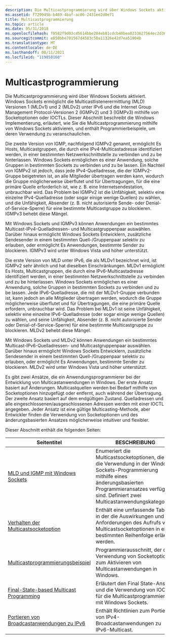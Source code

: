 ```yaml
---
description: Die Multicastprogrammierung wird über Windows Sockets aktiviert.
ms.assetid: f729945b-b469-4baf-ac06-2431ee2d0e71
title: Multicastprogrammierung
ms.topic: article
ms.date: 05/31/2018
ms.openlocfilehash: f0582f9d03cd5614bbe284eb81cdcb40bea8233627564ec2d3603de11fb663e4
ms.sourcegitcommit: e858bbe701567d4583c50a11326e42d7ea51804b
ms.translationtype: MT
ms.contentlocale: de-DE
ms.lasthandoff: 08/11/2021
ms.locfileid: "119858160"
---
```

# <a name="multicast-programming"></a>Multicastprogrammierung

Die Multicastprogrammierung wird über Windows Sockets aktiviert. Windows Sockets ermöglicht die Multicastlistenerermittlung (MLD) Versionen 1 (MLDv1) und 2 (MLDv2) unter IPv6 und die Internet Group Management Protocol-Versionen 2 (IGMPv2) und 3 (IGMPv3) mithilfe von Socketoptionen oder IOCTLs. Dieser Abschnitt beschreibt die Windows Implementierung, erläutert, wie Sie die Multicastprogrammierung mithilfe von Windows Sockets aktivieren, und enthält Programmierbeispiele, um deren Verwendung zu veranschaulichen.

Die zweite Version von IGMP, nachfolgend IGMPv2 genannt, ermöglicht Es Hosts, Multicastgruppen, die durch eine IPv4-Multicastadresse identifiziert werden, in einer bestimmten Netzwerkschnittstelle zu verbinden und zu be hinterlassen. Windows Sockets ermöglichen es einer Anwendung, solche Gruppen in bestimmten Sockets zu verbinden und zu be lassen. Ein Nachteil von IGMPv2 ist jedoch, dass jede IPv4-Quelladresse, die der IGMPv2-Gruppe beigetreten ist, an alle Mitglieder übertragen werden kann, wodurch die Gruppe möglicherweise überflutet und für Übertragungen, für die eine primäre Quelle erforderlich ist, wie z. B. eine Internetsendestation, unbrauchbar wird. Das Problem bei IGMPv2 ist die Unfähigkeit, selektiv eine einzelne IPv4-Quelladresse (oder sogar einige wenige Quellen) zu wählen, und die Unfähigkeit, Absender (z. B. nicht autorisierte Sende- oder Denial-of-Service-Sperre) für eine bestimmte Multicastgruppe zu blockieren. IGMPv3 behebt diese Mängel.

Mit Windows Sockets und IGMPv3 können Anwendungen ein bestimmtes Multicast-IPv4-Quelladressen- und Multicastgruppenpaar auswählen. Darüber hinaus ermöglicht Windows Sockets Entwicklern, zusätzliche Sendesender in einem bestimmten Quell-/Gruppenpaar selektiv zu erlauben, oder ermöglicht Es Anwendungen, bestimmte Sender zu blockieren. IGMPv3 wird unter Windows Vista und höher unterstützt.

Die erste Version von MLD unter IPv6, die als MLDv1 bezeichnet wird, ist IGMPv2 sehr ähnlich und hat dieselben Einschränkungen. MLDv1 ermöglicht Es Hosts, Multicastgruppen, die durch eine IPv6-Multicastadresse identifiziert werden, in einer bestimmten Netzwerkschnittstelle zu verbinden und zu be hinterlassen. Windows Sockets ermöglichen es einer Anwendung, solche Gruppen in bestimmten Sockets zu verbinden und zu be lassen. Jede IPv6-Quelladresse, die mit der MLDv1-Gruppe verbunden ist, kann jedoch an alle Mitglieder übertragen werden, wodurch die Gruppe möglicherweise überflutet und für Übertragungen, die eine primäre Quelle erfordern, unbrauchbar wird. Das Problem bei MLDv1 ist seine Unfähigkeit, selektiv eine einzelne IPv6-Quelladresse (oder sogar einige wenige Quellen) zu wählen, und seine Unfähigkeit, Absender (z. B. nicht autorisierte Sender oder Denial-of-Service-Sperre) für eine bestimmte Multicastgruppe zu blockieren. MLDv2 behebt diese Mängel.

Mit Windows Sockets und MLDv2 können Anwendungen ein bestimmtes Multicast-IPv6-Quelladressen- und Multicastgruppenpaar auswählen. Darüber hinaus ermöglicht Windows Sockets Entwicklern, zusätzliche Sendesender in einem bestimmten Quell-/Gruppenpaar selektiv zu erlauben, oder ermöglicht Es Anwendungen, bestimmte Sender zu blockieren. MLDv2 wird unter Windows Vista und höher unterstützt.

Es gibt zwei Ansätze, die ein Anwendungsprogrammierer bei der Entwicklung von Multicastanwendungen in Windows. Der erste Ansatz basiert auf Änderungen. Multicastquellen werden bei Bedarf mithilfe von Socketoptionen hinzugefügt oder entfernt, auch während der Übertragung. Der zweite Ansatz basiert auf dem endgültigen Zustand. Quelladressen und alle eingeschlossenen/ausgeschlossenen Adressen werden mit einer IOCTL angegeben. Jeder Ansatz ist eine gültige Multicasting-Methode, aber Entwickler finden die Verwendung von Socketoptionen und des änderungsbasierten Ansatzes möglicherweise intuitiver und flexibler.

Dieser Abschnitt enthält die folgenden Seiten: 

| Seitentitel                                                                             | BESCHREIBUNG                                                                                                                                                                        |
|----------------------------------------------------------------------------------------|------------------------------------------------------------------------------------------------------------------------------------------------------------------------------------|
| [MLD und IGMP mit Windows Sockets](igmp-and-windows-sockets.md)                     | Enumeriert die Multicastsocketoptionen, die für die Verwendung in der Windows Sockets-Programmierung mithilfe eines änderungsbasierten Programmieransatzes verfügbar sind. Definiert zwei Multicastanwendungskategorien. |
| [Verhalten der Multicastsocketoption](multicast-socket-option-behavior.md)               | Enthält eine umfassende Tabelle, in der die Auswirkungen und Anforderungen des Aufrufs von Multicastsocketoptionen in einer bestimmten Reihenfolge erläutert werden.                                                  |
| [Multicastprogrammierungsbeispiel](multicast-programming-sample.md)                       | Programmierausschnitt, der die Verwendung von Socketoptionen zum Aktivieren von Multicastanwendungen in Windows.                                                                        |
| [Final-State-based Multicast Programming](final-state-based-multicast-programming.md) | Erläutert den Final State-Ansatz und die Verwendung von IOCTLs für die Multicastprogrammierung mit Windows Sockets.                                                                               |
| [Portieren von Broadcastanwendungen zu IPv6](porting-broadcast-applications-to-ipv6.md)   | Enthält Richtlinien zum Portieren von IPv4-Broadcastanwendungen zu IPv6-Multicast.                                                                                                     |



 

 

 



